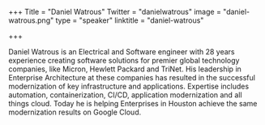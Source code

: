 +++
Title = "Daniel Watrous"
Twitter = "danielwatrous"
image = "daniel-watrous.png"
type = "speaker"
linktitle = "daniel-watrous"

+++

Daniel Watrous is an Electrical and Software engineer with 28 years experience creating software solutions for premier global technology companies, like Micron, Hewlett Packard and TriNet. His leadership in Enterprise Architecture at these companies has resulted in the successful modernization of key infrastructure and applications. Expertise includes automation, containerization, CI/CD, application modernization and all things cloud. Today he is helping Enterprises in Houston achieve the same modernization results on Google Cloud.
